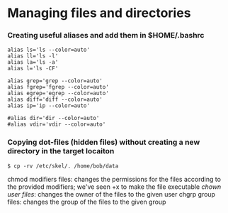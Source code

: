 # Managing files and directories
### Creating useful aliases and add them in $HOME/.bashrc
```
alias ls='ls --color=auto'
alias ll='ls -l'
alias la='ls -a'
alias l='ls -CF'

alias grep='grep --color=auto'
alias fgrep='fgrep --color=auto'
alias egrep='egrep --color=auto'
alias diff='diff --color=auto'
alias ip='ip --color=auto'

#alias dir='dir --color=auto'
#alias vdir='vdir --color=auto'

```


### Copying dot-files (hidden files) without creating a new directory in the target locaiton
`$ cp -rv /etc/skel/. /home/bob/data`


chmod modifiers files: changes the permissions for the files according to the provided modifiers; we've seen +x to make the file executable
*chown user files*: changes the owner of the files to the given user
chgrp group files: changes the group of the files to the given group


